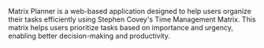 Matrix Planner is a web-based application designed to help users organize their tasks efficiently using Stephen Covey's Time Management Matrix. This matrix helps users prioritize tasks based on importance and urgency, enabling better decision-making and productivity.
